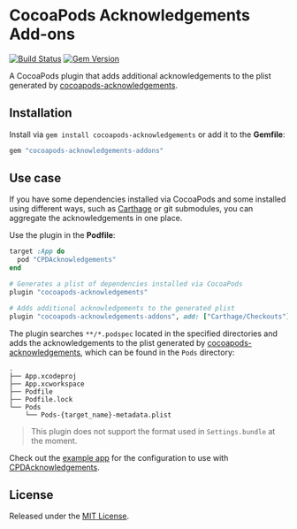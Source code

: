 # CocoaPods Acknowledgements Add-ons

[![Build Status](https://travis-ci.org/bcylin/cocoapods-acknowledgements-addons.svg?branch=master)](https://travis-ci.org/bcylin/cocoapods-acknowledgements-addons)
[![Gem Version](https://badge.fury.io/rb/cocoapods-acknowledgements-addons.svg)](https://badge.fury.io/rb/cocoapods-acknowledgements-addons)

A CocoaPods plugin that adds additional acknowledgements to the plist generated by [cocoapods-acknowledgements](https://github.com/CocoaPods/cocoapods-acknowledgements).

## Installation

Install via `gem install cocoapods-acknowledgements` or add it to the **Gemfile**:

```rb
gem "cocoapods-acknowledgements-addons"
```

## Use case

If you have some dependencies installed via CocoaPods and some installed using different ways, such as [Carthage](https://github.com/Carthage/Carthage) or git submodules, you can aggregate the acknowledgements in one place.

Use the plugin in the **Podfile**:

```rb
target :App do
  pod "CPDAcknowledgements"
end

# Generates a plist of dependencies installed via CocoaPods
plugin "cocoapods-acknowledgements"

# Adds additional acknowledgements to the generated plist
plugin "cocoapods-acknowledgements-addons", add: ["Carthage/Checkouts"]
```

The plugin searches `**/*.podspec` located in the specified directories and adds the acknowledgements to the plist generated by [cocoapods-acknowledgements](https://github.com/CocoaPods/cocoapods-acknowledgements), which can be found in the `Pods` directory:

```
.
├── App.xcodeproj
├── App.xcworkspace
├── Podfile
├── Podfile.lock
└── Pods
    └── Pods-{target_name}-metadata.plist
```

> This plugin does not support the format used in `Settings.bundle` at the moment.

Check out the [example app](https://github.com/bcylin/cocoapods-acknowledgements-addons/tree/master/example) for the configuration to use with [CPDAcknowledgements](https://github.com/CocoaPods/CPDAcknowledgements).

## License

Released under the [MIT License](https://github.com/bcylin/cocoapods-acknowledgements-addons/blob/master/LICENSE).
